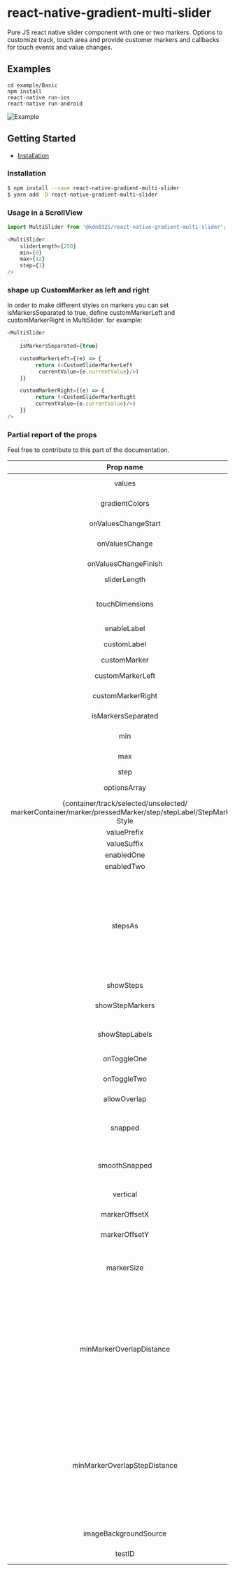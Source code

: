 # react-native-gradient-multi-slider

Pure JS react native slider component with one or two markers.
Options to customize track, touch area and provide customer markers and callbacks for touch events and value changes.

## Examples

```
cd example/Basic
npm install
react-native run-ios
react-native run-android
```
![Example](https://github.com/kdn0325/react-native-gradient-multi-slider/assets/91298955/ac39fff7-8ece-4488-a383-77da06a66f77)

## Getting Started

- [Installation](#installation)

### Installation

```bash
$ npm install --save react-native-gradient-multi-slider
$ yarn add -D react-native-gradient-multi-slider
```

### Usage in a ScrollView

```js
import MultiSlider from '@kdn0325/react-native-gradient-multi-slider';

<MultiSlider
    sliderLength={250}
    min={0}
    max={12}
    step={1}
/>
```
### shape up CustomMarker as left and right

In order to make different styles on markers you can set isMarkersSeparated to true, define customMarkerLeft and customMarkerRight in MultiSlider. for example:


```js
<MultiSlider
    ...
    isMarkersSeparated={true}

    customMarkerLeft={(e) => {
         return (<CustomSliderMarkerLeft
          currentValue={e.currentValue}/>)
    }}

    customMarkerRight={(e) => {
         return (<CustomSliderMarkerRight
         currentValue={e.currentValue}/>)
    }}
/>
```

### Partial report of the props
Feel free to contribute to this part of the documentation.


|                                                  Prop name                                                  | Default value |       Type        | Purpouse |
|:--------:|:----:|:----:|:-----------:|
| values                                                    | [0] | array of numbers  | Prefixed values of the slider. |
| gradientColors                                                | ['#0000FF', '#ADD8E6'] |  array of string  | Defines the gradient colors for the slider track. |
| onValuesChangeStart                                             | () => {} |     function      | Callback when the value starts changing |
| onValuesChange                                                | () => {} |     function      | Callback when the value changes |
| onValuesChangeFinish                                             | (values) => {} |     function      | Callback when the value stops changing |
| sliderLength                                                 | 280 |      number       | Length of the slider (?) |
| touchDimensions                                               | {height: 50,width: 50,borderRadius: 15,slipDisplacement: 200} |      object       | (?) |
| enableLabel                                                 |  |     function      | Enable the label rendering |
| customLabel                                                 |  |     function      | Component used for rendering a label above the cursors. |
| customMarker                                                 |  |     function      | Component used for the cursor. |
| customMarkerLeft                                               |  |     function      | Component used for the left cursor. |
| customMarkerRight                                              |  |     function      | Component used for the right cursor. |
| isMarkersSeparated                                              |  |      boolean      | See explaination above in the README.md |
| min                                                     | 0 |      number       | Minimum value available in the slider. |
| max                                                     | 10 |      number       | Maximum value available in the slider. |
| step                                                     | 1 |      number       | Step value of the slider. |
| optionsArray                                                 |  | array of numbers  | Possible values of the slider. Ignores min and max. |
| {container/track/selected/unselected/ markerContainer/marker/pressedMarker/step/stepLabel/StepMarker} Style |  |   style object    | Styles for the slider |
| valuePrefix                                                 |  |      string       | Prefix added to the value. |
| valueSuffix                                                 |  |      string       | Suffix added to the value. |
| enabledOne                                                  | true |      boolean      | Enables the first cursor |
| enabledTwo                                                  | true |      boolean      | Enables the second cursor |
| stepsAs                                                   | [] | array of objects  | Use stepsAs when you want to customize the steps-labels. stepsAs expects an array of objects [{index: number, stepLabel: string, prefix: string, suffix: string}]. Where index is for which step you want to customize, and all the other steps will show its index as its stepLabel. Both showSteps and showStepsLabels has to be enabled for stepsAs to be used.   |
| showSteps                                                  | false |      boolean      | Show steps |
| showStepMarkers                                               | true |      boolean      | Show steps-markers on the track, showSteps has to be enabled as well |
| showStepLabels                                                | true |      boolean      | Show steps-labels underneath the track, showSteps has to be enabled as well |
| onToggleOne                                                 | undefined | function callback | Listener when first cursor toggles. |
| onToggleTwo                                                 | undefined | function callback | Listener when second cursor toggles. |
| allowOverlap                                                 | false |      boolean      | Allow the overlap within the cursors. |
| snapped                                                   | false |      boolean      | Use this when you want a fixed position for your markers, this will split the slider in N specific positions |
| smoothSnapped                                                | false |      boolean      | Same as snapped but you can move the slider as usual. When released it will go to the nearest marker |
| vertical                                                   | false |      boolean      | Use vertical orientation instead of horizontal. |
| markerOffsetX                                                | 0 |      number       | Offset the cursor(s) on the X axis |
| markerOffsetY                                                | 0 |      number       | Offset the cursor(s) on the Y axis |
| markerSize                                                  | 0 |      number       | It determines the marker margin from the edges of the track, useful to avoid the markers to overflow out of the track. |
| minMarkerOverlapDistance                                           | 0 |      number       | if this is > 0 and allowOverlap is false, this value will determine the closest two markers can come to each other (in pixels, not steps). This can be used for cases where you have two markers large cursors and you don't want them to overlap. Note that markers will still overlap at the start if starting values are too near. CANNOT be combined with minMarkerOverlapDistance |
| minMarkerOverlapStepDistance                                         | 0 |      number       | if this is > 0 and allowOverlap is false, this value will determine the closest two markers can come to each other (in steps, not pixels). This can be used for cases where you have two markers large cursors and you don't want them to overlap. Note that markers will still overlap at the start if starting values are too near. CANNOT be combined with minMarkerOverlapStepDistance |
| imageBackgroundSource                                            | undefined |      string       | Specifies the source as required by [ImageBackground](https://facebook.github.io/react-native/docs/imagebackground)|
| testID                                                    |  |      string       | Used to locate this view in end-to-end tests. |

